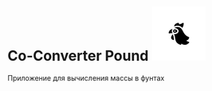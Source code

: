 # Co-Converter Pound ![Po-Pooound](./android/src/main/res/mipmap-mdpi/ic_launcher_foreground.png)

Приложение для вычисления массы в фунтах
